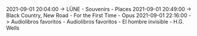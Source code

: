 2021-09-01 20:04:00 -> LÜNE - Souvenirs - Places
2021-09-01 20:49:00 -> Black Country, New Road - For the First Time - Opus
2021-09-01 22:16:00 -> Audiolibros favoritos - Audiolibros favoritos - El hombre invisible - H.G. Wells
